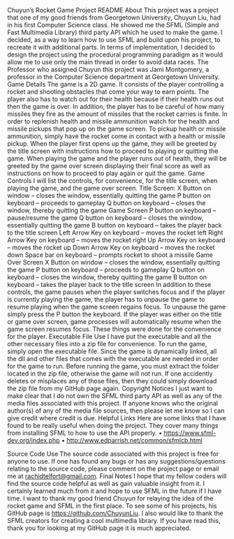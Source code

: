Chuyun’s Rocket Game Project README
About
	This project was a project that one of my good friends from Georgetown University, Chuyun Liu, had in his first Computer Science class. He showed me the SFML (Simple and Fast Multimedia Library) third party API which he used to make the game. I decided, as a way to learn how to use SFML and build upon his project, to recreate it with additional parts. In terms of implementation, I decided to design the project using the procedural programming paradigm as it would allow me to use only the main thread in order to avoid data races. The Professor who assigned Chuyun this project was Jami Montgomery, a professor in the Computer Science department at Georgetown University.
Game Details
	The game is a 2D game. It consists of the player controlling a rocket and shooting obstacles that come your way to earn points. The player also has to watch out for their health because if their health runs out then the game is over. In addition, the player has to be careful of how many missiles they fire as the amount of missiles that the rocket carries is finite. In order to replenish health and missile ammunition watch for the health and missile pickups that pop up on the game screen. To pickup health or missile ammunition, simply have the rocket come in contact with a health or missile pickup.
	When the player first opens up the game, they will be greeted by the title screen with instructions how to proceed to playing or quitting the game. When playing the game and the player runs out of health, they will be greeted by the game over screen displaying their final score as well as instructions on how to proceed to play again or quit the game.
Game Controls
	I will list the controls, for convenience, for the title screen, when playing the game, and the game over screen.
Title Screen:
	X Button on window – closes the window, essentially quitting the game
	P button on keyboard – proceeds to gameplay
	Q button on keyboard – closes the window, thereby quitting the game
Game Screen
	P button on keyboard – pause/resume the game
	Q button on keyboard – closes the window, essentially quitting the game
	B button on keyboard – takes the player back to the title screen
	Left Arrow Key on keyboard – moves the rocket left
	Right Arrow Key on keyboard – moves the rocket right
	Up Arrow Key on keyboard – moves the rocket up
	Down Arrow Key on keyboard – moves the rocket down
	Space bar on keyboard – prompts rocket to shoot a missile
Game Over Screen
	X Button on window – closes the window, essentially quitting the game
	P button on keyboard – proceeds to gameplay
	Q button on keyboard – closes the window, thereby quitting the game
	B button on keyboard – takes the player back to the title screen
In addition to these controls, the game pauses when the player switches focus and if the player is currently playing the game, the player has to unpause the game to resume playing when the game screen regains focus. To unpause the game simply press the P button the keyboard. If the player was either on the title or game over screen, game processes will automatically resume when the game screen resumes focus. These things were done for the convenience for the player.
Executable File Use
	I have put the executable and all the other necessary files into a zip file for convenience. To run the game, simply open the executable file. Since the game is dynamically linked, all the dll and other files that comes with the executable are needed in order for the game to run. Before running the game, you must extract the folder located in the zip file, otherwise the game will not run. If one accidently deletes or misplaces any of those files, then they could simply download the zip file from my GitHub page again.
Copyright Notices
	I just want to make clear that I do not own the SFML third party API as well as any of the media files associated with this project. If anyone knows who the original author(s) of any of the media file sources, then please let me know so I can give credit where credit is due.
Helpful Links
	Here are some links that I have found to be really useful when doing the project. They cover many things from installing SFML to how to use the API properly.
•	https://www.sfml-dev.org/index.php
•	http://www.edparrish.net/common/sfmlcb.html

Source Code Use
	The source code associated with this project is free for anyone to use. If one has found any bugs or has any suggestions/questions relating to the source code, please comment on the project page or email me at rachidtelfort@gmail.com.
Final Notes
	I hope that my fellow coders will find the source code helpful as well as gain valuable insight from it. I certainly learned much from it and hope to use SFML in the future if I have time. I want to thank my good friend Chuyun for relaying the idea of the rocket game and SFML in the first place. To see some of his projects, his GitHub page is https://github.com/ChuyunLiu. I also would like to thank the SFML creators for creating a cool multimedia library. If you have read this, thank you for looking at my GitHub page it is much appreciated.

